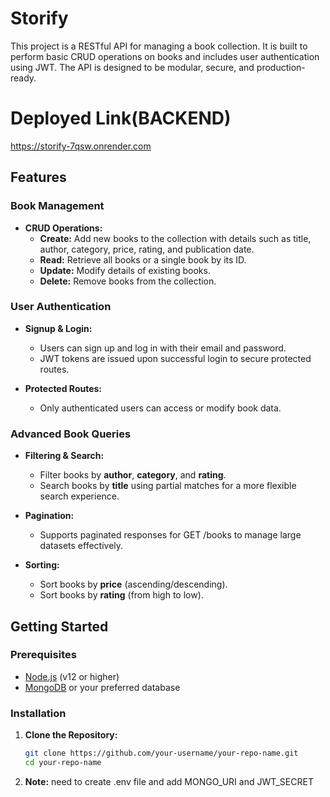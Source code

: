 # Storify

This project is a RESTful API for managing a book collection. It is built to perform basic CRUD operations on books and includes user authentication using JWT. The API is designed to be modular, secure, and production-ready.

# Deployed Link(BACKEND)
https://storify-7qsw.onrender.com

## Features

### Book Management
- **CRUD Operations:**  
  - **Create:** Add new books to the collection with details such as title, author, category, price, rating, and publication date.
  - **Read:** Retrieve all books or a single book by its ID.
  - **Update:** Modify details of existing books.
  - **Delete:** Remove books from the collection.

### User Authentication
- **Signup & Login:**  
  - Users can sign up and log in with their email and password.
  - JWT tokens are issued upon successful login to secure protected routes.
  
- **Protected Routes:**  
  - Only authenticated users can access or modify book data.

### Advanced Book Queries
- **Filtering & Search:**  
  - Filter books by **author**, **category**, and **rating**.
  - Search books by **title** using partial matches for a more flexible search experience.

- **Pagination:**  
  - Supports paginated responses for GET /books to manage large datasets effectively.

- **Sorting:**  
  - Sort books by **price** (ascending/descending).
  - Sort books by **rating** (from high to low).

## Getting Started

### Prerequisites
- [Node.js](https://nodejs.org/) (v12 or higher)
- [MongoDB](https://www.mongodb.com/) or your preferred database

### Installation

1. **Clone the Repository:**

   ```bash
   git clone https://github.com/your-username/your-repo-name.git
   cd your-repo-name
2. **Note:**
    need to create .env file and add
    MONGO_URI and 
    JWT_SECRET
    


